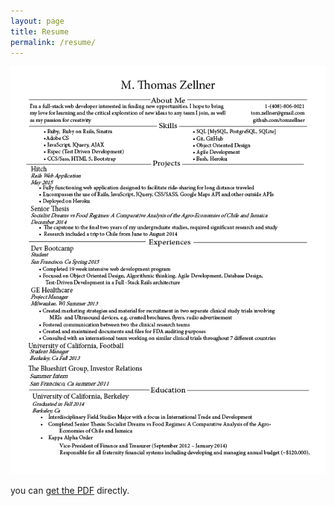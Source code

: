```yaml
---
layout: page
title: Resume
permalink: /resume/
---
```



![Tom Zellner Resumer](/assets/resume_photo.png)



you can [get the PDF](/assets/resume.pdf) directly.